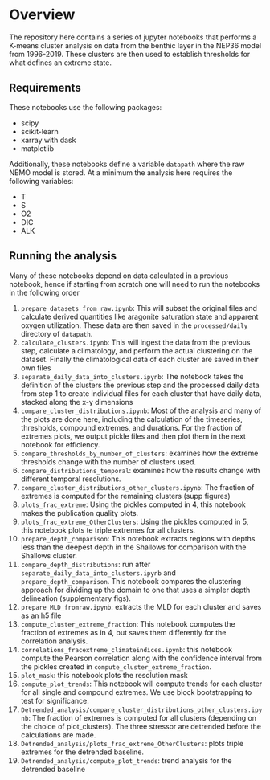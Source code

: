 # Overview
The repository here contains a series of jupyter notebooks that performs a K-means cluster analysis
on data from the benthic layer in the NEP36 model from 1996-2019. These clusters are then used to
establish thresholds for what defines an extreme state.

## Requirements

These notebooks use the following packages:

- scipy
- scikit-learn
- xarray with dask
- matplotlib

Additionally, these notebooks define a variable `datapath` where the raw NEMO model is stored. 
At a minimum the analysis here requires the following variables:

- T
- S
- O2
- DIC
- ALK

## Running the analysis

Many of these notebooks depend on data calculated in a previous notebook, hence if starting
from scratch one will need to run the notebooks in the following order

1. `prepare_datasets_from_raw.ipynb`: This will subset the original files and calculate
   derived quantities like aragonite saturation state and apparent oxygen utilization.
   These data are then saved in the `processed/daily` directory of `datapath`.
2. `calculate_clusters.ipynb`: This will ingest the data from the previous step, calculate
   a climatology, and perform the actual clustering on the dataset. Finally the
   climatological data of each cluster are saved in their own files
3. `separate_daily_data_into_clusters.ipynb`: The notebook takes the definition of the
   clusters the previous step and the processed daily data from step 1 to create
   individual files for each cluster that have daily data, stacked along the x-y
   dimensions
4. `compare_cluster_distributions.ipynb`: Most of the analysis and many of the plots are done here,
   including the calculation of the timeseries, thresholds, compound extremes, and
   durations. For the fraction of extremes plots, we output pickle files and then plot them in the next notebook for efficiency.
5. `compare_thresholds_by_number_of_clusters`: examines how the extreme thresholds change with the number of clusters used.
6. `compare_distributions_temporal`: examines how the results change with different temporal resolutions. 
7. `compare_cluster_distributions_other_clusters.ipynb`: The fraction of extremes is computed for the remaining clusters (supp figures)
8. `plots_frac_extreme`: Using the pickles computed in 4, this notebook makes the publication quality plots.
9. `plots_frac_extreme_OtherClusters`: Using the pickles computed in 5, this notebook plots te triple extremes for all clusters. 
10. `prepare_depth_comparison`: This notebook extracts regions with depths less than the deepest depth in the Shallows for comparison with the Shallows cluster. 
11. `compare_depth_distributions`: run after `separate_daily_data_into_clusters.ipynb` and `prepare_depth_comparison`. This notebook compares the clustering approach for dividing up the domain to one that uses a simpler depth delineation (supplementary figs). 
12. `prepare_MLD_fromraw.ipynb`: extracts the MLD for each cluster and saves as an h5 file
13. `compute_cluster_extreme_fraction`: This notebook computes the fraction of extremes as in 4, but saves them differently for the correlation analysis.
14. `correlations_fracextreme_climateindices.ipynb`: this notebook compute the Pearson correlation along with the confidence interval from the pickles created in `compute_cluster_extreme_fraction`.
15. `plot_mask`: this notebook plots the resolution mask
16. `compute_plot_trends`: This notebook will compute trends for each cluster for all single and compound extremes. We use block bootstrapping to test for significance.
17. `Detrended_analysis/compare_cluster_distributions_other_clusters.ipynb`: The fraction of extremes is computed for all clusters (depending on the choice of plot_clusters). The three stressor are detrended before the calculations are made.
18. `Detrended_analysis/plots_frac_extreme_OtherClusters`: plots triple extremes for the detrended baseline.
19. `Detrended_analysis/compute_plot_trends`: trend analysis for the detrended baseline
